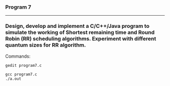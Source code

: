 <div>
<h3>Program 7</h3>
</div>

---

### Design, develop and implement a C/C++/Java program to simulate the working of Shortest remaining time and Round Robin (RR) scheduling algorithms. Experiment with different quantum sizes for RR algorithm.

Commands:
```
gedit program7.c
```
```
gcc program7.c
./a.out
```
